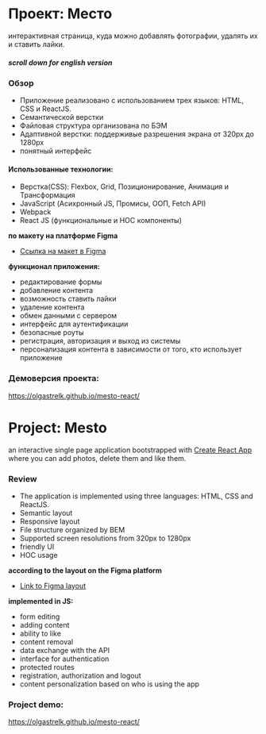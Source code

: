 # Проект: Место
 интерактивная страница, куда можно добавлять фотографии, удалять их и ставить лайки.
##### scroll down for english version
### Обзор

* Приложение реализовано с использованием трех языков: HTML, CSS и ReactJS.
* Семантической верстки
* Файловая структура организована по БЭМ
* Адаптивной верстки: поддерживые разрешения экрана от 320px до 1280px
* понятный интерфейс

#### Использованные технологии:
* Верстка(CSS): Flexbox, Grid, Позиционирование, Анимация и Трансформация
* JavaScript (Асихронный JS, Промисы, ООП, Fetch API)
* Webpack
* React JS (функциональные и HOC компоненты)

**по макету на платформе Figma**

* [Ссылка на макет в Figma](https://www.figma.com/file/2cn9N9jSkmxD84oJik7xL7/JavaScript.-Sprint-4?node-id=0%3A1)

**функционал приложения:**
* редактирование формы
* добавление контента
* возможность ставить лайки 
* удаление контента
* обмен данными с сервером
* интерфейс для аутентификации
* безопасные роуты
* регистрация, авторизация и выход из системы
* персонализация контента в зависимости от того, кто использует приложение



### Демоверсия проекта:
https://olgastrelk.github.io/mesto-react/


# Project: Mesto
 an interactive single page application bootstrapped with [Create React App](https://github.com/facebook/create-react-app) where you can add photos, delete them and like them.

### Review

* The application is implemented using three languages: HTML, CSS and ReactJS.
* Semantic layout
* Responsive layout
* File structure organized by BEM
* Supported screen resolutions from 320px to 1280px
* friendly UI
* HOC usage

**according to the layout on the Figma platform**

* [Link to Figma layout](https://www.figma.com/file/2cn9N9jSkmxD84oJik7xL7/JavaScript.-Sprint-4?node-id=0%3A1)

**implemented in JS:**
* form editing
* adding content
* ability to like
* content removal
* data exchange with the API
* interface for authentication
* protected routes
* registration, authorization and logout
* content personalization based on who is using the app

### Project demo:
https://olgastrelk.github.io/mesto-react/
